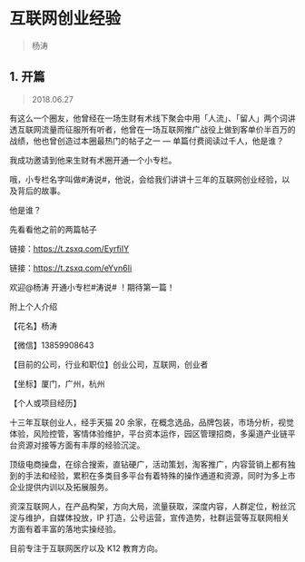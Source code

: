 # 互联网创业经验
> 杨涛

## 1. 开篇
> 2018.06.27

有这么一个圈友，他曾经在一场生财有术线下聚会中用「人流」、「留人」两个词讲透互联网流量而征服所有听者，他曾在一场互联网推广战役上做到客单价半百万的战绩，他也曾创造过本圈最热门的帖子之一 — 单篇付费阅读过千人，他是谁？ 

我成功邀请到他来生财有术圈开通一个小专栏。

哦，小专栏名字叫做#涛说#，他说，会给我们讲讲十三年的互联网创业经验，以及背后的故事。 

他是谁？ 

先看看他之前的两篇帖子

链接：https://t.zsxq.com/EyrfiIY

链接：https://t.zsxq.com/eYvn6Ii

欢迎@杨涛      开通小专栏#涛说#   ！期待第一篇！ 

附上个人介绍

【花名】杨涛

【微信】13859908643

【目前的公司，行业和职位】创业公司，互联网，创业者

【坐标】厦门，广州，杭州

【个人或项目经历】

十三年互联创业人，经手天猫 20 余家，在概念选品，品牌包装，市场分析，视觉体验，风险控管，客情体验维护，平台资本运作，园区管理招商，多渠道产业链平台资源对接等方面有丰厚的经验沉淀。

顶级电商操盘，在综合搜索，直钻硬广，活动策划，淘客推广，内容营销上都有独到的手法和经验，累积在多类目多平台有着特殊的操作通道和资源，同时为多上市企业提供内训以及拓展服务。
 
资深互联网人，在产品构架，方向大局，流量获取，深度内容，人群定位，粉丝沉淀与维护，自媒体投放，IP 打造，公号运营，宣传造势，社群运营等互联网相关方面有着丰富的落地实操经验。
 
目前专注于互联网医疗以及 K12 教育方向。



